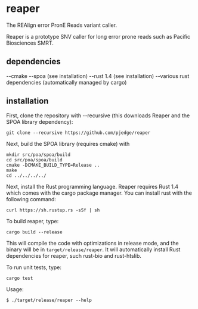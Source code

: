 # reaper
The REAlign error PronE Reads variant caller.

Reaper is a prototype SNV caller for long error prone reads such as Pacific Biosciences SMRT.

## dependencies
--cmake
--spoa (see installation)
--rust 1.4 (see installation)
--various rust dependencies (automatically managed by cargo)

## installation
First, clone the repository with --recursive (this downloads Reaper and the SPOA library dependency):
```
git clone --recursive https://github.com/pjedge/reaper
```
Next, build the SPOA library (requires cmake) with 
```
mkdir src/poa/spoa/build
cd src/poa/spoa/build
cmake -DCMAKE_BUILD_TYPE=Release ..
make
cd ../../../../
```
Next, install the Rust programming language. Reaper requires Rust 1.4 which comes with the cargo package manager. You can install rust with the following command:
```
curl https://sh.rustup.rs -sSf | sh
```
To build reaper, type:
```
cargo build --release
```
This will compile the code with optimizations in release mode, and the binary will be
in ```target/release/reaper```. It will automatically install Rust dependencies for reaper,
such rust-bio and rust-htslib.

To run unit tests, type:
```
cargo test
```

Usage:
```
$ ./target/release/reaper --help
```
